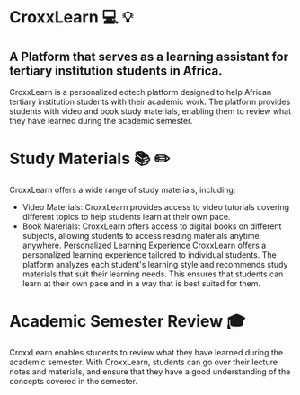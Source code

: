 # CroxxLearn :computer: :bulb: 
## A Platform that serves as a learning assistant for tertiary institution students in Africa.
CroxxLearn is a personalized edtech platform designed to help African tertiary institution students with their academic work. The platform provides students with video and book study materials, enabling them to review what they have learned during the academic semester.

# Study Materials :books: :pencil2:
CroxxLearn offers a wide range of study materials, including:

* Video Materials: CroxxLearn provides access to video tutorials covering different topics to help students learn at their own pace.
* Book Materials: CroxxLearn offers access to digital books on different subjects, allowing students to access reading materials anytime, anywhere.
Personalized Learning Experience
CroxxLearn offers a personalized learning experience tailored to individual students. The platform analyzes each student's learning style and recommends study materials that suit their learning needs. This ensures that students can learn at their own pace and in a way that is best suited for them.

# Academic Semester Review :mortar_board:
CroxxLearn enables students to review what they have learned during the academic semester. With CroxxLearn, students can go over their lecture notes and materials, and ensure that they have a good understanding of the concepts covered in the semester.

    

